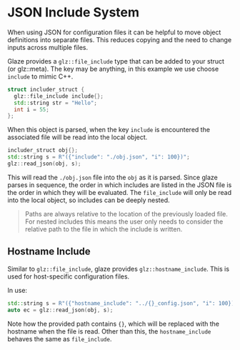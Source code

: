 # JSON Include System

When using JSON for configuration files it can be helpful to move object definitions into separate files. This reduces copying and the need to change inputs across multiple files.

Glaze provides a `glz::file_include` type that can be added to your struct (or glz::meta). The key may be anything, in this example we use choose `include` to mimic C++.

```c++
struct includer_struct {
  glz::file_include include{};
  std::string str = "Hello";
  int i = 55;
};
```

When this object is parsed, when the key `include` is encountered the associated file will be read into the local object.

```c++
includer_struct obj{};
std::string s = R"({"include": "./obj.json", "i": 100})";
glz::read_json(obj, s);
```

This will read the `./obj.json` file into the `obj` as it is parsed. Since glaze parses in sequence, the order in which includes are listed in the JSON file is the order in which they will be evaluated. The `file_include` will only be read into the local object, so includes can be deeply nested.

> Paths are always relative to the location of the previously loaded file. For nested includes this means the user only needs to consider the relative path to the file in which the include is written.

## Hostname Include

Similar to `glz::file_include`, glaze provides `glz::hostname_include`. This is used for host-specific configuration files.

In use:

```c++
std::string s = R"({"hostname_include": "../{}_config.json", "i": 100})";
auto ec = glz::read_json(obj, s);
```

Note how the provided path contains `{}`, which will be replaced with the hostname when the file is read. Other than this, the `hostname_include` behaves the same as `file_include`.

